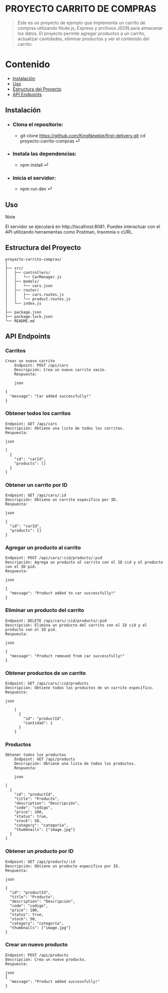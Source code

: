 # PROYECTO CARRITO DE COMPRAS

> Este es un proyecto de ejemplo que implementa un carrito de compras utilizando Node.js, Express y archivos JSON para almacenar los datos. El proyecto permite agregar productos a un carrito, actualizar cantidades, eliminar productos y ver el contenido del carrito.

# Contenido

  
- [Instalación](#Instalación)
- [Uso](#uso)
- [Estructura del Proyecto](#estructura-del-proyecto)
- [API Endpoints](#api-endpoints)

## Instalación

- ### Clona el repositorio:
  - git clone https://github.com/KingNewbie/first-delivery.git
cd proyecto-carrito-compras ⏎ 

- ### Instala las dependencias:
  - npm install ⏎ 
- ### Inicia el servidor:
  - npm run dev ⏎

## Uso
> [!NOTE]
> El servidor se ejecutará en http://localhost:8081. Puedes interactuar con el API utilizando herramientas como Postman, Insomnia o cURL.
## Estructura del Proyecto

```
proyecto-carrito-compras/
│
├── src/
│   ├── controllers/
│   │   └── CarManager.js
│   ├── models/
│   │   └── cars.json
│   ├── router/
│   │   ├── cars.routes.js
│   │   └── product.routes.js
│   └── index.js
│
├── package.json
├── package-lock.json
└── README.md
```


## API Endpoints
### Carritos

    Crear un nuevo carrito
        Endpoint: POST /api/cars
        Descripción: Crea un nuevo carrito vacío.
        Respuesta:

        json

    {
      "message": "Car added successfully!"
    }

### Obtener todos los carritos

    Endpoint: GET /api/cars
    Descripción: Obtiene una lista de todos los carritos.
    Respuesta:

    json

    [
      {
        "id": "carId",
        "products": []
      }
    ]

### Obtener un carrito por ID

    Endpoint: GET /api/cars/:id
    Descripción: Obtiene un carrito específico por ID.
    Respuesta:

    json

    {
      "id": "carId",
      "products": []
    }

### Agregar un producto al carrito

    Endpoint: POST /api/cars/:cid/products/:pid
    Descripción: Agrega un producto al carrito con el ID cid y el producto con el ID pid.
    Respuesta:

    json

    {
      "message": "Product added to car successfully!"
    }

### Eliminar un producto del carrito

    Endpoint: DELETE /api/cars/:cid/products/:pid
    Descripción: Elimina un producto del carrito con el ID cid y el producto con el ID pid.
    Respuesta:

    json

    {
      "message": "Product removed from car successfully!"
    }

### Obtener productos de un carrito

    Endpoint: GET /api/cars/:cid/products
    Descripción: Obtiene todos los productos de un carrito específico.
    Respuesta:

    json

        [
          {
            "id": "productId",
            "cantidad": 1
          }
        ]

### Productos

    Obtener todos los productos
        Endpoint: GET /api/products
        Descripción: Obtiene una lista de todos los productos.
        Respuesta:

        json

    [
      {
        "id": "productId",
        "title": "Producto",
        "description": "Descripción",
        "code": "codigo",
        "price": 100,
        "status": true,
        "stock": 50,
        "category": "categoría",
        "thumbnails": ["image.jpg"]
      }
    ]

### Obtener un producto por ID

    Endpoint: GET /api/products/:id
    Descripción: Obtiene un producto específico por ID.
    Respuesta:

    json

    {
      "id": "productId",
      "title": "Producto",
      "description": "Descripción",
      "code": "codigo",
      "price": 100,
      "status": true,
      "stock": 50,
      "category": "categoría",
      "thumbnails": ["image.jpg"]
    }

### Crear un nuevo producto

    Endpoint: POST /api/products
    Descripción: Crea un nuevo producto.
    Respuesta:

    json
    {
      "message": "Product added successfully!"
    }
